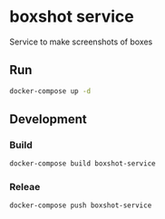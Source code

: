 # boxshot service

Service to make screenshots of boxes

## Run

```bash
docker-compose up -d
```

## Development

### Build

```bash
docker-compose build boxshot-service
```

### Releae

```bash
docker-compose push boxshot-service
```


